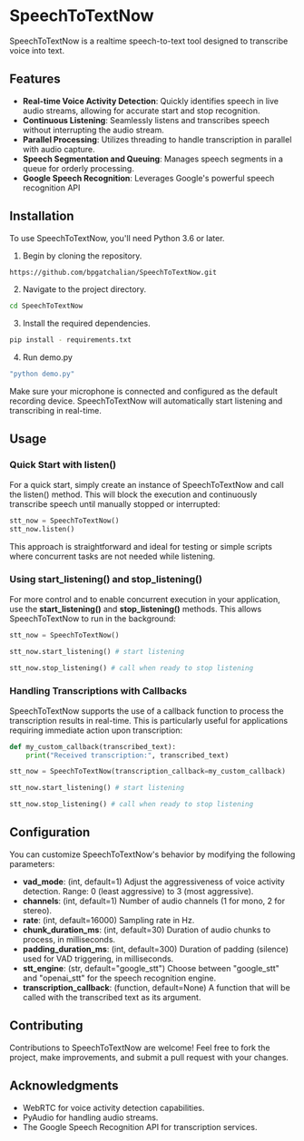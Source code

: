 # SpeechToTextNow

SpeechToTextNow is a realtime speech-to-text tool designed to transcribe voice into text.

## Features

- **Real-time Voice Activity Detection**: Quickly identifies speech in live audio streams, allowing for accurate start and stop recognition.
- **Continuous Listening**: Seamlessly listens and transcribes speech without interrupting the audio stream.
- **Parallel Processing**: Utilizes threading to handle transcription in parallel with audio capture.
- **Speech Segmentation and Queuing**: Manages speech segments in a queue for orderly processing.
- **Google Speech Recognition**: Leverages Google's powerful speech recognition API

## Installation

To use SpeechToTextNow, you'll need Python 3.6 or later. 

1. Begin by cloning the repository.
```sh
https://github.com/bpgatchalian/SpeechToTextNow.git
```
2. Navigate to the project directory.
```sh
cd SpeechToTextNow
```
3. Install the required dependencies.
```sh
pip install - requirements.txt
```
4. Run demo.py
```sh
"python demo.py"
```
Make sure your microphone is connected and configured as the default recording device. SpeechToTextNow will automatically start listening and transcribing in real-time.

## Usage

### Quick Start with listen()
For a quick start, simply create an instance of SpeechToTextNow and call the listen() method. This will block the execution and continuously transcribe speech until manually stopped or interrupted:
```python
stt_now = SpeechToTextNow()
stt_now.listen()
```
This approach is straightforward and ideal for testing or simple scripts where concurrent tasks are not needed while listening.

### Using start_listening() and stop_listening()
For more control and to enable concurrent execution in your application, use the **start_listening()** and **stop_listening()** methods. This allows SpeechToTextNow to run in the background:
```python
stt_now = SpeechToTextNow()

stt_now.start_listening() # start listening

stt_now.stop_listening() # call when ready to stop listening
```
### Handling Transcriptions with Callbacks
SpeechToTextNow supports the use of a callback function to process the transcription results in real-time. This is particularly useful for applications requiring immediate action upon transcription:
```python
def my_custom_callback(transcribed_text):
    print("Received transcription:", transcribed_text)

stt_now = SpeechToTextNow(transcription_callback=my_custom_callback)

stt_now.start_listening() # start listening

stt_now.stop_listening() # call when ready to stop listening
```
## Configuration

You can customize SpeechToTextNow's behavior by modifying the following parameters:

- **vad_mode**: (int, default=1) Adjust the aggressiveness of voice activity detection. Range: 0 (least aggressive) to 3 (most aggressive).
- **channels**: (int, default=1) Number of audio channels (1 for mono, 2 for stereo).
- **rate**: (int, default=16000) Sampling rate in Hz.
- **chunk_duration_ms**: (int, default=30) Duration of audio chunks to process, in milliseconds.
- **padding_duration_ms**: (int, default=300) Duration of padding (silence) used for VAD triggering, in milliseconds.
- **stt_engine**: (str, default="google_stt") Choose between "google_stt" and "openai_stt" for the speech recognition engine.
- **transcription_callback**: (function, default=None) A function that will be called with the transcribed text as its argument.

## Contributing

Contributions to SpeechToTextNow are welcome! Feel free to fork the project, make improvements, and submit a pull request with your changes.

## Acknowledgments
- WebRTC for voice activity detection capabilities.
- PyAudio for handling audio streams.
- The Google Speech Recognition API for transcription services.
